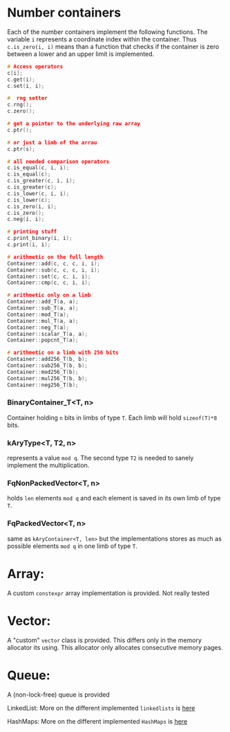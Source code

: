 Number containers
=================

Each of the number containers implement the following functions. The variable 
`i` represents a coordinate index within the container. Thus `c.is_zero(i, i)`
means than a function that checks if the container is zero between a lower and 
an upper limit is implemented.

```C++
# Access operators
c[i];
c.get(i);
c.set(i, i);

#  rng setter
c.rng();
c.zero();

# get a pointer to the underlying raw array
c.ptr();

# or just a limb of the arrau
c.ptr(s);

# all needed comparison operators
c.is_equal(c, i, i);
c.is_equal(c);
c.is_greater(c, i, i);
c.is_greater(c);
c.is_lower(c, i, i);
c.is_lower(c);
c.is_zero(i, i);
c.is_zero();
c.neg(i, i);

# printing stuff
c.print_binary(i, i);
c.print(i, i);

# arithmetic on the full length
Container::add(c, c, c, i, i);
Container::sub(c, c, c, i, i);
Container::set(c, c, i, i);
Container::cmp(c, c, i, i);

# arithmetic only on a limb
Container::add_T(a, a);
Container::sub_T(a, a);
Container::mod_T(a);
Container::mul_T(a, a);
Container::neg_T(a);
Container::scalar_T(a, a);
Container::popcnt_T(a);

# arithmetic on a limb with 256 bits
Container::add256_T(b, b);
Container::sub256_T(b, b);
Container::mod256_T(b);
Container::mul256_T(b, b);
Container::neg256_T(b);
```

### BinaryContainer_T<T, n>
Container holding `n` bits in limbs of type `T`. Each limb will hold 
`sizeof(T)*8` bits.

### kAryType<T, T2, n>
represents a value `mod q`. The second type `T2` is needed to sanely implement 
the multiplication.

### FqNonPackedVector<T, n>
holds `len` elements `mod q` and each element is  saved in its own limb of 
type `T`. 

### FqPackedVector<T, n>
same as `kAryContainer<T, len>` but the implementations stores as much as 
possible elements `mod q` in one limb of type `T`.

Array:
======

A custom `constexpr` array implementation is provided. Not really tested

Vector:
=======
A "custom" `vector` class is provided. This differs only in the memory 
allocator its using. This allocator only allocates consecutive memory pages.

Queue:
======
A (non-lock-free) queue is provided

LinkedList:
More on the different implemented `linkedlists` is [here](./linkedlist/README.md)

HashMaps:
More on the different implemented `HashMaps` is [here](./hashmap/README.md)
